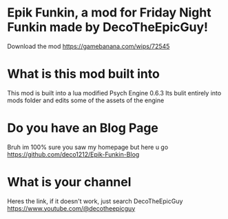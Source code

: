 # Epik Funkin, a mod for Friday Night Funkin made by DecoTheEpicGuy!

Download the mod
https://gamebanana.com/wips/72545

# What is this mod built into

This mod is built into a lua modified Psych Engine 0.6.3
Its bulit entirely into mods folder and edits some of the assets of the engine

# Do you have an Blog Page

Bruh im 100% sure you saw my homepage but here u go
https://github.com/deco1212/Epik-Funkin-Blog

# What is your channel

Heres the link, if it doesn't work, just search DecoTheEpicGuy
https://www.youtube.com/@decotheepicguy
